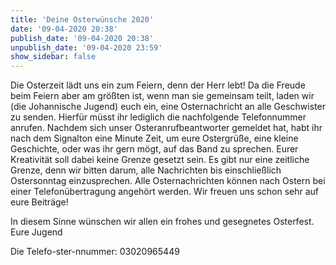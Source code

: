 ```yaml
---
title: 'Deine Osterwünsche 2020'
date: '09-04-2020 20:38'
publish_date: '09-04-2020 20:38'
unpublish_date: '09-04-2020 23:59'
show_sidebar: false
---
```


Die Osterzeit lädt uns ein zum Feiern, denn der Herr lebt! Da die Freude beim Feiern aber am größten ist, wenn man sie gemeinsam teilt, laden wir (die Johannische Jugend) euch ein, eine Osternachricht an alle Geschwister zu senden. Hierfür müsst ihr lediglich die nachfolgende Telefonnummer anrufen. Nachdem sich unser Osteranrufbeantworter gemeldet hat, habt ihr nach dem Signalton eine Minute Zeit, um eure Ostergrüße, eine kleine Geschichte, oder was ihr gern mögt, auf das Band zu sprechen. Eurer Kreativität soll dabei keine Grenze gesetzt sein. Es gibt nur eine zeitliche Grenze, denn wir bitten darum, alle Nachrichten bis einschließlich Ostersonntag einzusprechen. Alle Osternachrichten können nach Ostern bei einer Telefonübertragung angehört werden. Wir freuen uns schon sehr auf eure Beiträge!

In diesem Sinne wünschen wir allen ein frohes und gesegnetes Osterfest.
Eure Jugend

Die Telefo-ster-nnummer: 03020965449